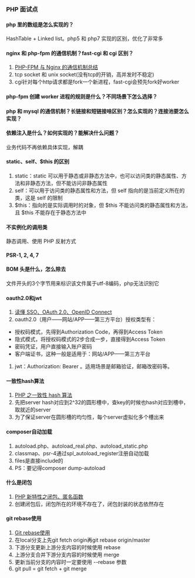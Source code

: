 ### PHP 面试点

#### php 里的数组是怎么实现的？
HashTable + Linked list。php5 和 php7 实现的区别，优化了非常多

#### nginx 和 php-fpm 的通信机制？fast-cgi 和 cgi 区别？
1. [PHP-FPM 与 Nginx 的通信机制总结](https://segmentfault.com/a/1190000018048956)
1. tcp socket 和 unix socket(没有tcp的开销，高并发时不稳定)
1. cgi针对每个http请求都是fork一个新进程，fast-cgi会预先fork好worker

#### php-fpm 创建 worker 进程的规则是什么？不同场景下怎么选择？

#### php 和 mysql 的通信机制？长链接和短链接啥区别？怎么实现的？连接池要怎么实现？

#### 依赖注入是什么？如何实现的？能解决什么问题？
业务代码不再依赖具体实现，解耦

#### static、self、$this 的区别
1. static：static 可以用于静态或非静态方法中，也可以访问类的静态属性、方法和非静态方法，但不能访问非静态属性
1. self：可以用于访问类的静态属性和方法，但 self 指向的是当前定义所在的类，这是 self 的限制
1. $this：指向的是实际调用时的对象，但 $this 不能访问类的静态属性和方法，且 $this 不能存在于静态方法中

#### 不实例化的调用类
静态调用、使用 PHP 反射方式

#### PSR-1, 2, 4, 7

#### BOM 头是什么，怎么除去
文件开头的3个字节用来标识该文件属于utf-8编码，php无法识别它

#### oauth2.0和jwt
1. [读懂 SSO、OAuth 2.0、OpenID Connect](http://jiangew.me/sso-openid-connect/)
1. oauth2.0（用户——网站/APP——第三方平台）授权类型有：
 * 授权码模式，先得到Authorization Code，再得到Access Token
 * 隐式模式，将授权码模式的2步合成一步，直接得到Access Token
 * 密码凭证，用户直接输入账户密码
 * 客户端证书，这种一般是适用于：网站/APP——第三方平台
1. jwt：Authorization: Bearer <token>。适用场景是邮箱验证，邮箱改密码等。

#### 一致性hash算法
1. [PHP 之一致性 hash 算法](https://learnku.com/articles/30269)
1. 先把server hash对应到2^32的圆形槽中，查key的时候也hash对应到槽中，取就近的server
1. 为了保证server在圆形槽的均匀性，每个server虚拟化多个槽出来

#### composer自动加载
1. autoload.php、autoload_real.php、autoload_static.php
1. classmap、psr-4通过spl_autoload_register注册自动加载
1. files是直接include的
1. PS：要记得composer dump-autoload

#### 什么是闭包
1. [PHP 新特性之闭包、匿名函数](https://learnku.com/articles/5388)
1. 创建闭包后，闭包所在的环境不存在了，闭包封装的状态依然存在

#### git rebase使用
1. [Git rebase使用](https://www.jianshu.com/p/f7ed3dd0d2d8)
1. 在local分支上先git fetch origin再git rebase origin/master
1. 下游分支更新上游分支内容的时候使用 rebase
1. 上游分支合并下游分支内容的时候使用 merge
1. 更新当前分支的内容时一定要使用 --rebase 参数
1. git pull = git fetch + git merge

